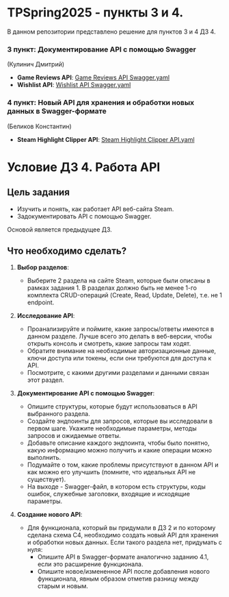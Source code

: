 # TPSpring2025 - пункты 3 и 4.


В данном репозитории представлено решение для пунктов 3 и 4 ДЗ 4.

### 3 пункт: Документирование API с помощью Swagger
(Кулинич Дмитрий)
- **Game Reviews API**: [Game Reviews API Swagger.yaml](Game%20Reviews%20API%20Swagger.yaml)
- **Wishlist API**: [Wishlist API Swagger.yaml](Wishlist%20API%20Swagger.yaml)

### 4 пункт: Новый API для хранения и обработки новых данных в Swagger-формате
(Беликов Константин)

- **Steam Highlight Clipper API**: [Steam Highlight Clipper API.yaml](steam-highlight-clipper-api.yaml)




# Условие ДЗ 4. Работа API

## Цель задания
- Изучить и понять, как работает API веб-сайта Steam.
- Задокументировать API с помощью Swagger. 

Основой является предыдущее ДЗ.

## Что необходимо сделать?
1. **Выбор разделов**:
   - Выберите 2 раздела на сайте Steam, которые были описаны в рамках задания 1. В разделах должно быть не менее 1-го комплекта CRUD-операций (Create, Read, Update, Delete), т.е. не 1 endpoint.
   
2. **Исследование API**:
   - Проанализируйте и поймите, какие запросы/ответы имеются в данном разделе. Лучше всего это делать в веб-версии, чтобы открыть консоль и смотреть, какие запросы там ходят.
   - Обратите внимание на необходимые авторизационные данные, ключи доступа или токены, если они требуются для доступа к API.
   - Посмотрите, с какими другими разделами и данными связан этот раздел.

3. **Документирование API с помощью Swagger**:
   - Опишите структуры, которые будут использоваться в API выбранного раздела. 
   - Создайте эндпоинты для запросов, которые вы исследовали в первом шаге. Укажите необходимые параметры, методы запросов и ожидаемые ответы.
   - Добавьте описание каждого эндпоинта, чтобы было понятно, какую информацию можно получить и какие операции можно выполнить.
   - Подумайте о том, какие проблемы присутствуют в данном API и как можно его улучшить (помните, что идеальных API не существует).
   - На выходе - Swagger-файл, в котором есть структуры, коды ошибок, служебные заголовки, входящие и исходящие параметры.

4. **Создание нового API**:
   - Для функционала, который вы придумали в ДЗ 2 и по которому сделана схема С4, необходимо создать новый API для хранения и обработки новых данных. Если такого раздела нет, придумать с нуля:
     - Опишите API в Swagger-формате аналогично заданию 4.1, если это расширение функционала.
     - Опишите новое/измененное API после добавления нового функционала, явным образом отметив разницу между старым и новым.
